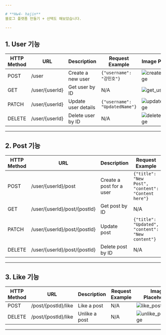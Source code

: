 ```yaml
---

# **Hw4- hajin**  
블로그 플랫폼 만들기 + 선택도 해보았습니다.  

---
```


## 1. User 기능

| HTTP Method | URL                    | Description         | Request Example                 | Image Placeholder       |
|-------------|------------------------|---------------------|---------------------------------|-------------------------|
| POST        | /user                   | Create a new user   | `{"username": "강민호"}`          | ![create_user_image]()   |
| GET         | /user/{userId}          | Get user by ID      | N/A                             | ![get_user_image]()     |
| PATCH       | /user/{userId}          | Update user details | `{"username": "UpdatedName"}`   | ![update_user_image]() |
| DELETE      | /user/{userId}          | Delete user by ID   | N/A                             | ![delete_user_image]() |

---

## 2. Post 기능

| HTTP Method | URL                          | Description                    | Request Example               | Image Placeholder       |
|-------------|------------------------------|--------------------------------|-------------------------------|-------------------------|
| POST        | /user/{userId}/post           | Create a post for a user       | `{"title": "New Post", "content": "Content here"}` | ![create_post_image]()  |
| GET         | /user/{userId}/post/{postId}  | Get post by ID                 | N/A                           | ![get_post_image]()    |
| PATCH       | /user/{userId}/post/{postId}  | Update post                    | `{"title": "Updated", "content": "New content"}` | ![update_post_image]() |
| DELETE      | /user/{userId}/post/{postId}  | Delete post by ID              | N/A                           | ![delete_post_image]() |

---

## 3. Like 기능

| HTTP Method | URL                            | Description                    | Request Example | Image Placeholder |
|-------------|--------------------------------|--------------------------------|-----------------|-------------------|
| POST        | /post/{postId}/like            | Like a post                    | N/A             | ![like_post_image]()    |
| DELETE      | /post/{postId}/like            | Unlike a post                  | N/A             | ![unlike_post_image]() |

---


